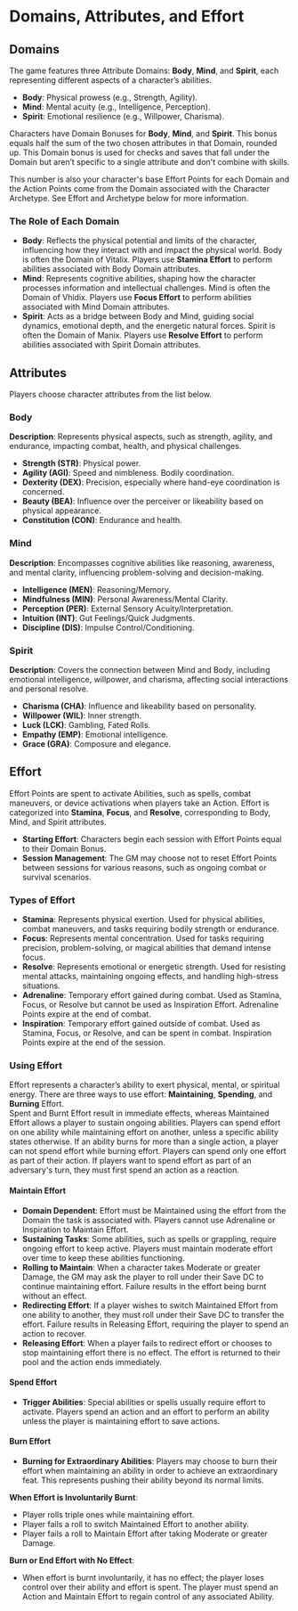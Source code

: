 # Domains, Attributes, and Effort

## Domains

The game features three Attribute Domains: **Body**, **Mind**, and **Spirit**, each representing different aspects of a character’s abilities.

- **Body**: Physical prowess (e.g., Strength, Agility).  
- **Mind**: Mental acuity (e.g., Intelligence, Perception).  
- **Spirit**: Emotional resilience (e.g., Willpower, Charisma).

Characters have Domain Bonuses for **Body**, **Mind**, and **Spirit**. This bonus equals half the sum of the two chosen attributes in that Domain, rounded up. This Domain bonus is used for checks and saves that fall under the Domain but aren’t specific to a single attribute and don't combine with skills.

This number is also your character's base Effort Points for each Domain and the Action Points come from the Domain associated with the Character Archetype. See Effort and Archetype below for more information.

### The Role of Each Domain

- **Body**: Reflects the physical potential and limits of the character, influencing how they interact with and impact the physical world. Body is often the Domain of Vitalix. Players use **Stamina Effort** to perform abilities associated with Body Domain attributes.  
- **Mind**: Represents cognitive abilities, shaping how the character processes information and intellectual challenges. Mind is often the Domain of Vhidix. Players use **Focus Effort** to perform abilities associated with Mind Domain attributes.  
- **Spirit**: Acts as a bridge between Body and Mind, guiding social dynamics, emotional depth, and the energetic natural forces. Spirit is often the Domain of Manix. Players use **Resolve Effort** to perform abilities associated with Spirit Domain attributes.

## Attributes

Players choose character attributes from the list below.

### Body

**Description**: Represents physical aspects, such as strength, agility, and endurance, impacting combat, health, and physical challenges.

- **Strength (STR)**: Physical power.  
- **Agility (AGI)**: Speed and nimbleness. Bodily coordination.  
- **Dexterity (DEX)**: Precision, especially where hand-eye coordination is concerned.  
- **Beauty (BEA)**: Influence over the perceiver or likeability based on physical appearance.  
- **Constitution (CON)**: Endurance and health.

### Mind

**Description**: Encompasses cognitive abilities like reasoning, awareness, and mental clarity, influencing problem-solving and decision-making.

- **Intelligence (MEN)**: Reasoning/Memory.  
- **Mindfulness (MIN)**: Personal Awareness/Mental Clarity.  
- **Perception (PER)**: External Sensory Acuity/Interpretation.  
- **Intuition (INT)**: Gut Feelings/Quick Judgments.  
- **Discipline (DIS)**: Impulse Control/Conditioning.

### Spirit

**Description**: Covers the connection between Mind and Body, including emotional intelligence, willpower, and charisma, affecting social interactions and personal resolve.

- **Charisma (CHA)**: Influence and likeability based on personality.  
- **Willpower (WIL)**: Inner strength.  
- **Luck (LCK)**: Gambling, Fated Rolls.  
- **Empathy (EMP)**: Emotional intelligence.  
- **Grace (GRA)**: Composure and elegance.

## Effort

Effort Points are spent to activate Abilities, such as spells, combat maneuvers, or device activations when players take an Action. Effort is categorized into **Stamina**, **Focus**, and **Resolve**, corresponding to Body, Mind, and Spirit attributes.

- **Starting Effort**: Characters begin each session with Effort Points equal to their Domain Bonus.  
- **Session Management**: The GM may choose not to reset Effort Points between sessions for various reasons, such as ongoing combat or survival scenarios.

### Types of Effort

- **Stamina**: Represents physical exertion. Used for physical abilities, combat maneuvers, and tasks requiring bodily strength or endurance.  
- **Focus**: Represents mental concentration. Used for tasks requiring precision, problem-solving, or magical abilities that demand intense focus.  
- **Resolve**: Represents emotional or energetic strength. Used for resisting mental attacks, maintaining ongoing effects, and handling high-stress situations.  
- **Adrenaline**: Temporary effort gained during combat. Used as Stamina, Focus, or Resolve but cannot be used as Inspiration Effort. Adrenaline Points expire at the end of combat.  
- **Inspiration**: Temporary effort gained outside of combat. Used as Stamina, Focus, or Resolve, and can be spent in combat. Inspiration Points expire at the end of the session.

### Using Effort

Effort represents a character’s ability to exert physical, mental, or spiritual energy. There are three ways to use effort: **Maintaining**, **Spending**, and **Burning** Effort.  
Spent and Burnt Effort result in immediate effects, whereas Maintained Effort allows a player to sustain ongoing abilities. Players can spend effort on one ability while maintaining effort on another, unless a specific ability states otherwise. If an ability burns for more than a single action, a player can not spend effort while burning effort.
Players can spend only one effort as part of their action. If players want to spend effort as part of an adversary's turn, they must first spend an action as a reaction.

#### Maintain Effort

- **Domain Dependent**: Effort must be Maintained using the effort from the Domain the task is associated with. Players cannot use Adrenaline or Inspiration to Maintain Effort.  
- **Sustaining Tasks**: Some abilities, such as spells or grappling, require ongoing effort to keep active. Players must maintain moderate effort over time to keep these abilities functioning.  
- **Rolling to Maintain**: When a character takes Moderate or greater Damage, the GM may ask the player to roll under their Save DC to continue maintaining effort. Failure results in the effort being burnt without an effect.  
- **Redirecting Effort**: If a player wishes to switch Maintained Effort from one ability to another, they must roll under their Save DC to transfer the effort. Failure results in Releasing Effort, requiring the player to spend an action to recover.
- **Releasing Effort**: When a player fails to redirect effort or chooses to stop maintaining effort there is no effect. The effort is returned to their pool and the action ends immediately.

#### Spend Effort

- **Trigger Abilities**: Special abilities or spells usually require effort to activate. Players spend an action and an effort to perform an ability unless the player is maintaining effort to save actions.

#### Burn Effort

- **Burning for Extraordinary Abilities**: Players may choose to burn their effort when maintaining an ability in order to achieve an extraordinary feat. This represents pushing their ability beyond its normal limits.

**When Effort is Involuntarily Burnt**:

- Player rolls triple ones while maintaining effort.  
- Player fails a roll to switch Maintained Effort to another ability.  
- Player fails a roll to Maintain Effort after taking Moderate or greater Damage.

**Burn or End Effort with No Effect**:

- When effort is burnt involuntarily, it has no effect; the player loses control over their ability and effort is spent. The player must spend an Action and Maintain Effort to regain control of any associated Ability.
